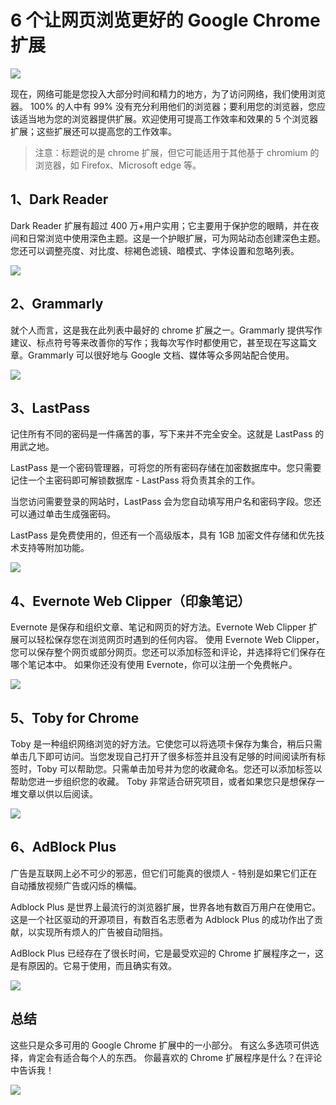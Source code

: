 # 6 个让网页浏览更好的 Google Chrome 扩展

  

![](http://qiniu.it-pang.com/img/chrome-plugins-01.png)

  
现在，网络可能是您投入大部分时间和精力的地方，为了访问网络，我们使用浏览器。
100% 的人中有 99% 没有充分利用他们的浏览器；要利用您的浏览器，您应该适当地为您的浏览器提供扩展。欢迎使用可提高工作效率和效果的 5 个浏览器扩展；这些扩展还可以提高您的工作效率。
>注意：标题说的是 chrome 扩展，但它可能适用于其他基于 chromium 的浏览器，如 Firefox、Microsoft edge 等。
  
## **1、Dark Reader**

Dark Reader 扩展有超过 400 万+用户实用；它主要用于保护您的眼睛，并在夜间和日常浏览中使用深色主题。这是一个护眼扩展，可为网站动态创建深色主题。您还可以调整亮度、对比度、棕褐色滤镜、暗模式、字体设置和忽略列表。

![](http://qiniu.it-pang.com/img/chrome-darkreader.png)


## **2、Grammarly**

就个人而言，这是我在此列表中最好的 chrome 扩展之一。Grammarly 提供写作建议、标点符号等来改善你的写作；我每次写作时都使用它，甚至现在写这篇文章。Grammarly 可以很好地与 Google 文档、媒体等众多网站配合使用。

![](http://qiniu.it-pang.com/img/chrome-grammarly.png)


## **3、LastPass**

记住所有不同的密码是一件痛苦的事，写下来并不完全安全。这就是 LastPass 的用武之地。

LastPass 是一个密码管理器，可将您的所有密码存储在加密数据库中。您只需要记住一个主密码即可解锁数据库 - LastPass 将负责其余的工作。

当您访问需要登录的网站时，LastPass 会为您自动填写用户名和密码字段。您还可以通过单击生成强密码。

LastPass 是免费使用的，但还有一个高级版本，具有 1GB 加密文件存储和优先技术支持等附加功能。

![](http://qiniu.it-pang.com/img/chrome-lastpass.png)


## **4、Evernote Web Clipper（印象笔记）**

Evernote 是保存和组织文章、笔记和网页的好方法。Evernote Web Clipper 扩展可以轻松保存您在浏览网页时遇到的任何内容。
使用 Evernote Web Clipper，您可以保存整个网页或部分网页。您还可以添加标签和评论，并选择将它们保存在哪个笔记本中。
如果你还没有使用 Evernote，你可以注册一个免费帐户。

![](http://qiniu.it-pang.com/img/chrome-evernote.png)


## **5、Toby for Chrome**

Toby 是一种组织网络浏览的好方法。它使您可以将选项卡保存为集合，稍后只需单击几下即可访问。当您发现自己打开了很多标签并且没有足够的时间阅读所有标签时，Toby 可以帮助您。只需单击加号并为您的收藏命名。您还可以添加标签以帮助您进一步组织您的收藏。
Toby 非常适合研究项目，或者如果您只是想保存一堆文章以供以后阅读。

![](http://qiniu.it-pang.com/img/chrome-toby.png)

## **6、AdBlock Plus**

广告是互联网上必不可少的邪恶，但它们可能真的很烦人 - 特别是如果它们正在自动播放视频广告或闪烁的横幅。

Adblock Plus 是世界上最流行的浏览器扩展，世界各地有数百万用户在使用它。这是一个社区驱动的开源项目，有数百名志愿者为 Adblock Plus 的成功作出了贡献，以实现所有烦人的广告被自动阻挡。

AdBlock Plus 已经存在了很长时间，它是最受欢迎的 Chrome 扩展程序之一，这是有原因的。它易于使用，而且确实有效。

![](http://qiniu.it-pang.com/img/chrome-adblock.png)


  

## 总结
这些只是众多可用的 Google Chrome 扩展中的一小部分。
有这么多选项可供选择，肯定会有适合每个人的东西。
你最喜欢的 Chrome 扩展程序是什么？在评论中告诉我！


![](http://qiniu.it-pang.com/img/testsss.png)
